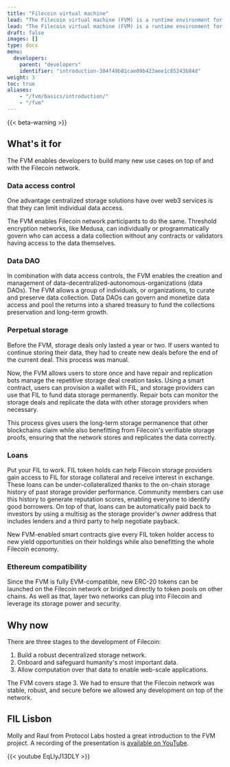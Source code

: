```yaml
---
title: "Filecoin virtual machine"
lead: "The Filecoin virtual machine (FVM) is a runtime environment for smart contracts, also called actors, on the Filecoin network. These smart contracts can be written in Solidity or any lanaguge that compiles to WASM. Smart contracts enable users to create and enforce rules for storing and accessing data on the network. The FVM is responsible for executing these smart contracts and ensuring that they are executed correctly and securely."
lead: "The Filecoin virtual machine (FVM) is a runtime environment for smart contracts, also called actors, on the Filecoin network. These smart contracts can be written in Solidity, and eventually any lanaguge that compiles to WASM will be supported. Smart contracts enable users to create and enforce rules for storing and accessing data on the network. The FVM is responsible for executing these smart contracts and ensuring that they are executed correctly and securely."
draft: false
images: []
type: docs
menu:
  developers:
    parent: "developers"
    identifier: "introduction-304f49b81cae09b423aee1c85243b84d"
weight: 3
toc: true
aliases:
    - "/fvm/basics/introduction/"
    - "/fvm"
---
```


{{< beta-warning >}}

## What's it for

The FVM enables developers to build many new use cases on top of and with the Filecoin network.

### Data access control

One advantage centralized storage solutions have over web3 services is that they can limit individual data access.

The FVM enables Filecoin network participants to do the same. Threshold encryption networks, like Medusa, can individually or programmatically govern who can access a data collection without any contracts or validators having access to the data themselves.

### Data DAO

In combination with data access controls, the FVM enables the creation and management of data-decentralized-autonomous-organizations (data DAOs). The FVM allows a group of individuals, or organizations, to curate and preserve data collection. Data DAOs can govern and monetize data access and pool the returns into a shared treasury to fund the collections preservation and long-term growth.

### Perpetual storage

Before the FVM, storage deals only lasted a year or two. If users wanted to continue storing their data, they had to create new deals before the end of the current deal. This process was manual.

Now, the FVM allows users to store once and have repair and replication bots manage the repetitive storage deal creation tasks. Using a smart contract, users can provision a wallet with FIL, and storage providers can use that FIL to fund data storage permanently. Repair bots can monitor the storage deals and replicate the data with other storage providers when necessary.

This process gives users the long-term storage permanence that other blockchains claim while also benefitting from Filecoin's verifiable storage proofs, ensuring that the network stores and replicates the data correctly.

### Loans

Put your FIL to work. FIL token holds can help Filecoin storage providers gain access to FIL for storage collateral and receive interest in exchange. These loans can be under-collateralized thanks to the on-chain storage history of past storage provider performance. Community members can use this history to generate reputation scores, enabling everyone to identify good borrowers. On top of that, loans can be automatically paid back to investors by using a multisig as the storage provider's _owner_ address that includes lenders and a third party to help negotiate payback.

New FVM-enabled smart contracts give every FIL token holder access to new yield opportunities on their holdings while also benefitting the whole Filecoin economy.

### Ethereum compatibility

Since the FVM is fully EVM-compatible, new ERC-20 tokens can be launched on the Filecoin network or bridged directly to token pools on other chains. As well as that, layer two networks can plug into Filecoin and leverage its storage power and security.

## Why now

There are three stages to the development of Filecoin:

1. Build a robust decentralized storage network.
1. Onboard and safeguard humanity's most important data.
1. Allow computation over that data to enable web-scale applications.

The FVM covers stage 3. We had to ensure that the Filecoin network was stable, robust, and secure before we allowed any development on top of the network.

## FIL Lisbon

Molly and Raul from Protocol Labs hosted a great introduction to the FVM project. A recording of the presentation is [available on YouTube](https://www.youtube.com/watch?v=EqLlyJ13DLY).

{{< youtube EqLlyJ13DLY >}}
